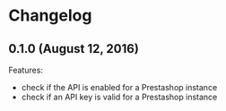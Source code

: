 # Changelog

## 0.1.0 (August 12, 2016)

Features: 

- check if the API is enabled for a Prestashop instance
- check if an API key is valid for a Prestashop instance
